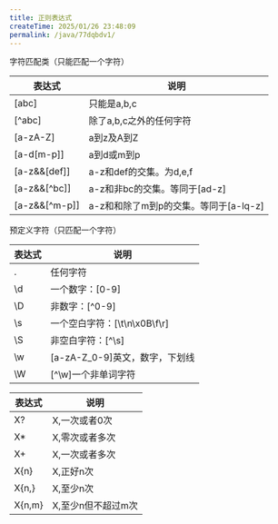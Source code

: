 ```yaml
---
title: 正则表达式
createTime: 2025/01/26 23:48:09
permalink: /java/77dqbdv1/
---
```


字符匹配类（只能匹配一个字符）

| 表达式           | 说明                        |
|---------------|---------------------------|
| [abc]         | 只能是a,b,c                  |
| [^abc]        | 除了a,b,c之外的任何字符            |
| [a-zA-Z]      | a到z及A到Z                   |
| [a-d[m-p]]    | a到d或m到p                   |
| [a-z&&[def]]  | a-z和def的交集。为d,e,f         |
| [a-z&&[^bc]]  | a-z和非bc的交集。等同于[ad-z]      |
| [a-z&&[^m-p]] | a-z和和除了m到p的交集。等同于[a-lq-z] |

预定义字符（只匹配一个字符）

| 表达式 | 说明                    |
|-----|-----------------------|
| .   | 任何字符                  |
| \d  | 一个数字：[0-9]            |
| \D  | 非数字：[^0-9]            |
| \s  | 一个空白字符：[\t\n\x0B\f\r] |
| \S  | 非空白字符：[^\s]           |
| \w  | [a-zA-Z_0-9]英文，数字，下划线 |
| \W  | [^\w]一个非单词字符          |

| 表达式    | 说明          |
|--------|-------------|
| X?     | X,一次或者0次    |
| X*     | X,零次或者多次    |
| X+     | X,一次或者多次    |
| X{n}   | X,正好n次      |
| X{n,}  | X,至少n次      |
| X{n,m} | X,至少n但不超过m次 |